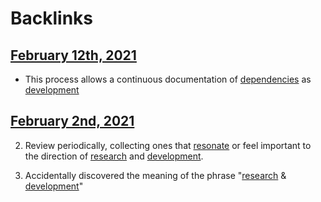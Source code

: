 
# Backlinks
## [February 12th, 2021](<February 12th, 2021.md>)
- This process allows a continuous documentation of [dependencies](<dependencies.md>) as [development](<development.md>)

## [February 2nd, 2021](<February 2nd, 2021.md>)
2. Review periodically, collecting ones that [resonate]([resonance](<resonance.md>)) or feel important to the direction of [research](<research.md>) and [development](<development.md>).

3. Accidentally discovered the meaning of the phrase "[research](<research.md>) & [development](<development.md>)"

